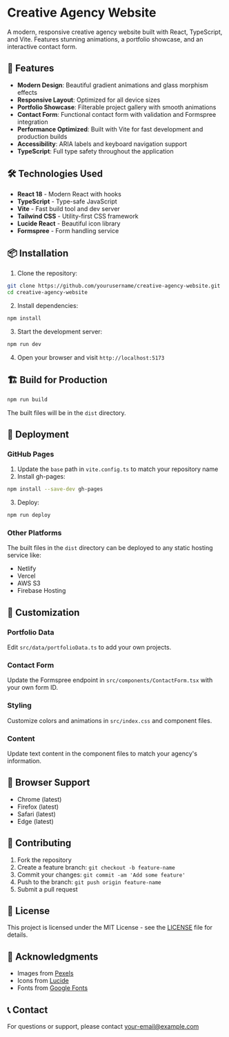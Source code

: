 # Creative Agency Website

A modern, responsive creative agency website built with React, TypeScript, and Vite. Features stunning animations, a portfolio showcase, and an interactive contact form.

## 🚀 Features

- **Modern Design**: Beautiful gradient animations and glass morphism effects
- **Responsive Layout**: Optimized for all device sizes
- **Portfolio Showcase**: Filterable project gallery with smooth animations
- **Contact Form**: Functional contact form with validation and Formspree integration
- **Performance Optimized**: Built with Vite for fast development and production builds
- **Accessibility**: ARIA labels and keyboard navigation support
- **TypeScript**: Full type safety throughout the application

## 🛠️ Technologies Used

- **React 18** - Modern React with hooks
- **TypeScript** - Type-safe JavaScript
- **Vite** - Fast build tool and dev server
- **Tailwind CSS** - Utility-first CSS framework
- **Lucide React** - Beautiful icon library
- **Formspree** - Form handling service

## 📦 Installation

1. Clone the repository:
```bash
git clone https://github.com/yourusername/creative-agency-website.git
cd creative-agency-website
```

2. Install dependencies:
```bash
npm install
```

3. Start the development server:
```bash
npm run dev
```

4. Open your browser and visit `http://localhost:5173`

## 🏗️ Build for Production

```bash
npm run build
```

The built files will be in the `dist` directory.

## 🚀 Deployment

### GitHub Pages

1. Update the `base` path in `vite.config.ts` to match your repository name
2. Install gh-pages:
```bash
npm install --save-dev gh-pages
```

3. Deploy:
```bash
npm run deploy
```

### Other Platforms

The built files in the `dist` directory can be deployed to any static hosting service like:
- Netlify
- Vercel
- AWS S3
- Firebase Hosting

## 📝 Customization

### Portfolio Data
Edit `src/data/portfolioData.ts` to add your own projects.

### Contact Form
Update the Formspree endpoint in `src/components/ContactForm.tsx` with your own form ID.

### Styling
Customize colors and animations in `src/index.css` and component files.

### Content
Update text content in the component files to match your agency's information.

## 📱 Browser Support

- Chrome (latest)
- Firefox (latest)
- Safari (latest)
- Edge (latest)

## 🤝 Contributing

1. Fork the repository
2. Create a feature branch: `git checkout -b feature-name`
3. Commit your changes: `git commit -am 'Add some feature'`
4. Push to the branch: `git push origin feature-name`
5. Submit a pull request

## 📄 License

This project is licensed under the MIT License - see the [LICENSE](LICENSE) file for details.

## 🙏 Acknowledgments

- Images from [Pexels](https://pexels.com)
- Icons from [Lucide](https://lucide.dev)
- Fonts from [Google Fonts](https://fonts.google.com)

## 📞 Contact

For questions or support, please contact [your-email@example.com](mailto:your-email@example.com)